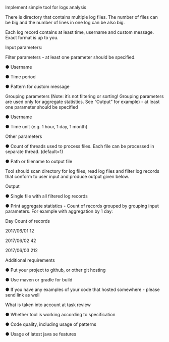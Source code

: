 Implement simple tool for logs analysis

There is directory that contains multiple log files. The number of files can be big and the number of lines in one log can be also big.

Each log record contains at least time, username and custom message. Exact format is up to you.

Input parameters:

Filter parameters - at least one parameter should be specified.

● Username

● Time period

● Pattern for custom message

Grouping parameters (Note: it’s not filtering or sorting! Grouping parameters are used only for aggregate statistics. See “Output” for example) - at least one parameter should be specified

● Username

● Time unit (e.g. 1 hour, 1 day, 1 month)

Other parameters

● Count of threads used to process files. Each file can be processed in separate thread. (default=1)

● Path or filename to output file

Tool should scan directory for log files, read log files and filter log records that conform to user input and produce output given below.

Output

● Single file with all filtered log records

● Print aggregate statistics - Count of records grouped by grouping input parameters. For example with aggregation by 1 day:

Day Count of records

2017/06/01 12

2017/06/02 42

2017/06/03 212

Additional requirements

● Put your project to github, or other git hosting

● Use maven or gradle for build

● If you have any examples of your code that hosted somewhere - please send link as well

What is taken into account at task review

● Whether tool is working according to specification

● Code quality, including usage of patterns

● Usage of latest java se features
